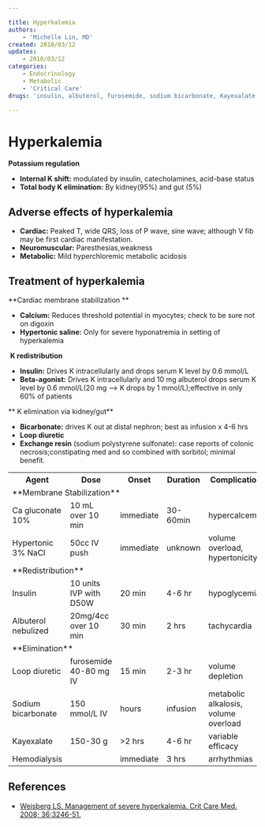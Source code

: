```yaml
---

title: Hyperkalemia
authors:
    - 'Michelle Lin, MD'
created: 2010/03/12
updates:
    - 2010/03/12
categories:
    - Endocrinology
    - Metabolic
    - 'Critical Care'
drugs: 'insulin, albuterol, furosemide, sodium bicarbonate, Kayexalate, calcium gluconate'

---
```



# Hyperkalemia

**Potassium regulation**

-   **Internal K shift:** modulated by insulin, catecholamines, acid-base status
-   **Total body K elimination:** By kidney(95%) and gut (5%)

## Adverse effects of hyperkalemia

-   **Cardiac:** Peaked T, wide QRS, loss of P wave, sine wave; although V fib may be first cardiac manifestation.
-   **Neuromuscular:** Paresthesias,weakness
-   **Metabolic:** Mild hyperchloremic metabolic acidosis

## Treatment of hyperkalemia

**Cardiac membrane stabilization **
-   **Calcium:** Reduces threshold potential in myocytes; check to be sure not on digoxin
-   **Hypertonic saline:** Only for severe hyponatremia in setting of hyperkalemia

 **K redistribution**
-   **Insulin:** Drives K intracellularly and drops serum K level by 0.6 mmol/L
-   **Beta-agonist:** Drives K intracellularly and 10 mg albuterol drops serum K level by 0.6 mmol/L(20 mg --&gt; K drops by 1 mmol/L);effective in only 60% of patients

** K elimination via kidney/gut**
-   **Bicarbonate:** drives K out at distal nephron; best as infusion x 4-6 hrs
-   **Loop diuretic**
-   **Exchange resin** (sodium polystyrene sulfonate): case reports of colonic necrosis;constipating med and so combined with sorbitol; minimal benefit. 


<table>
  <tr>
    <th>Agent</th>
    <th>Dose</th>
    <th>Onset</th>
    <th>Duration</th>
    <th>Complication</th>
  </tr>
  <tr>
    <td colspan="5">**Membrane Stabilization**</td>
  </tr>
  <tr>
    <td><span class="drug">Ca gluconate 10%</span></td>
    <td>10 mL over 10 min</td>
    <td>immediate</td>
    <td>30-60min</td>
    <td>hypercalcemia</td>
  </tr>
  <tr>
    <td><span class="drug">Hypertonic 3% NaCl</span></td>
    <td>50cc IV push</td>
    <td>immediate</td>
    <td>unknown</td>
    <td>volume overload, hypertonicity</td>
  </tr>
  <tr>
    <td colspan="5">**Redistribution**</td>
  </tr>
  <tr>
    <td><span class="drug">Insulin</span></td>
    <td>10 units IVP with D50W</td>
    <td>20 min</td>
    <td>4-6 hr</td>
    <td>hypoglycemia</td>
  </tr>
  <tr>
    <td><span class="drug">Albuterol nebulized</span></td>
    <td>20mg/4cc over 10 min</td>
    <td>30 min</td>
    <td>2 hrs</td>
    <td>tachycardia</td>
  </tr>
  <tr>
    <td colspan="5">**Elimination**</td>
  </tr>
  <tr>
    <td><span class="drug">Loop diuretic</span></td>
    <td>furosemide 40-80 mg IV</td>
    <td>15 min</td>
    <td>2-3 hr</td>
    <td>volume depletion</td>
  </tr>
  <tr>
    <td><span class="drug">Sodium bicarbonate</span></td>
    <td>150 mmol/L IV</td>
    <td>hours</td>
    <td>infusion</td>
    <td>metabolic alkalosis, volume overload</td>
  </tr>
  <tr>
    <td><span class="drug">Kayexalate</span></td>
    <td>150-30 g</td>
    <td>>2 hrs</td>
    <td>4-6 hr</td>
    <td>variable efficacy</td>
  </tr>
  <tr>
    <td><span class="drug">Hemodialysis</span></td>
    <td></td>
    <td>immediate</td>
    <td>3 hrs</td>
    <td>arrhythmias</td>
  </tr>
</table>


## References

-   [Weisberg LS. Management of severe hyperkalemia. Crit Care Med. 2008; 36:3246-51.](https://www.ncbi.nlm.nih.gov/pubmed/?term=18936701)
